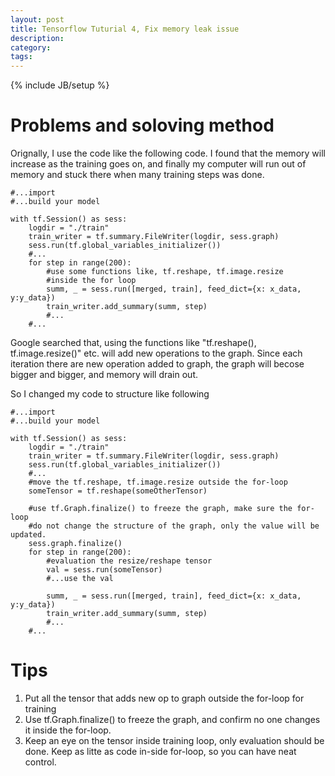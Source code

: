 ```yaml
---
layout: post
title: Tensorflow Tuturial 4, Fix memory leak issue
description: 
category: 
tags: 
---
```

{% include JB/setup %}

# Problems and soloving method
Orignally, I use the code like the following code.
I found that the memory will increase as the training goes on, and finally my computer will run out of memory
and stuck there when many training steps was done.

```
#...import 
#...build your model

with tf.Session() as sess:
    logdir = "./train"
    train_writer = tf.summary.FileWriter(logdir, sess.graph)
    sess.run(tf.global_variables_initializer())
    #...
    for step in range(200):
        #use some functions like, tf.reshape, tf.image.resize
        #inside the for loop
        summ, _ = sess.run([merged, train], feed_dict={x: x_data, y:y_data})
        train_writer.add_summary(summ, step)
        #...
    #...
```

Google searched that, using the functions like "tf.reshape(), tf.image.resize()" etc. will add new operations to the graph.
Since each iteration there are new operation added to graph, the graph will becose bigger and bigger, and memory will drain out.

So I changed my code to structure like following

```
#...import 
#...build your model

with tf.Session() as sess:
    logdir = "./train"
    train_writer = tf.summary.FileWriter(logdir, sess.graph)
    sess.run(tf.global_variables_initializer())
    #...
    #move the tf.reshape, tf.image.resize outside the for-loop
    someTensor = tf.reshape(someOtherTensor)
    
    #use tf.Graph.finalize() to freeze the graph, make sure the for-loop 
    #do not change the structure of the graph, only the value will be updated.
    sess.graph.finalize()
    for step in range(200):
        #evaluation the resize/reshape tensor
        val = sess.run(someTensor)
        #...use the val

        summ, _ = sess.run([merged, train], feed_dict={x: x_data, y:y_data})
        train_writer.add_summary(summ, step)
        #...
    #...
```

# Tips

1. Put all the tensor that adds new op to graph outside the for-loop for training
2. Use tf.Graph.finalize() to freeze the graph, and confirm no one changes it inside the for-loop.
3. Keep an eye on the tensor inside training loop, only evaluation should be done.
    Keep as litte as code in-side for-loop, so you can have neat control.
